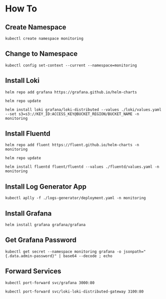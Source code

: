 # How To

## Create Namespace

```kubectl create namespace monitoring```

## Change to Namespace

```kubectl config set-context --current --namespace=monitoring```

## Install Loki

```helm repo add grafana https://grafana.github.io/helm-charts```

```helm repo update```

```helm install loki grafana/loki-distributed --values ./loki/values.yaml --set s3=s3://KEY_ID:ACCESS_KEY@BUCKET_REGION/BUCKET_NAME -n monitoring```

## Install Fluentd

```helm repo add fluent https://fluent.github.io/helm-charts -n monitoring```

```helm repo update```

```helm install fluentd fluent/fluentd --values ./fluentd/values.yaml -n monitoring```

## Install Log Generator App

```kubectl aplly -f ./logs-generator/deployment.yaml -n monitoring```

## Install Grafana

```helm install grafana grafana/grafana```

## Get Grafana Password

```kubectl get secret --namespace monitoring grafana -o jsonpath="{.data.admin-password}" | base64 --decode ; echo```

## Forward Services

```kubectl port-forward svc/grafana 3000:80```

```kubectl port-forward svc/loki-loki-distributed-gateway 3100:80```

